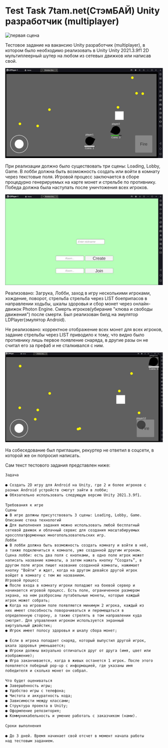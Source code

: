 # Test Task 7tam.net(СтэмБАЙ) Unity разработчик (multiplayer)

![первая сцена](/README_Additional_materials/LDPlayer-1-2023-06-14-21-43-08ППППППППП.gif)

Тестовое задание на вакансию Unity разработчик (multiplayer), в котором было необходимо реализовать в Unity Unity 2021.3.9f1 2D мультиплеерный шутер на любом из сетевых движков или написав свой.

![первая сцена](README_Additional_materials/lobby.jpg)

При реализации должно было существовать три сцены: Loading, Lobby, Game. В лобби должна быть возможность создать или войти в комнату через текстовые поля. 
Игровой процесс заключается в сборе процедурно генерируемых на карте монет и стрельбе по противнику. Победа должна была наступать после уничтожения всех игроков. 

![первая сцена](README_Additional_materials/menu.jpg)

Реализовано: Загрука, Лобби, заход в игру несколькими игроками, хождение, поворот, стрельба стрельба через LIST боеприпасов в направлении ходьбы, шкалы здоровья и сбор монет через онлайн-движок Photon Engine. Смерть игроков(убирание "клюва и свободы движения") после смерти.
Был реализован билд на эмулятор LDPlayer(эмулятор Android).

Не реализовано: корректное отображение всех монет для всех игроков, задание стрельбы через LIST приводило к тому, что видно было противнику лишь первое появление снаряда, в другие разы он не считал его за префаб и не сталкивался с ним.

![первая сцена](README_Additional_materials/death.jpg)

На собеседование был приглашен, рекуртер не ответил в соцсети, в которой же он попросил написать.

Сам текст тестового задания представлен ниже:

```
Задача

● Создать 2D игру для Android на Unity, где 2 и более игроков с
разных Android устройств смогут зайти в лобби;
● Обязательно использовать следующую версию Unity 2021.3.9f1.

Требования к игре
Сцены
● В игре должны присутствовать 3 сцены: Loading, Lobby, Game.
Описание стека технологий
● Для выполнения задания можно использовать любой бесплатный
сетевой движок и облачный сервис для создания масштабируемых
кроссплатформенных многопользовательских игр.
Лобби
● В лобби должна быть возможность создать комнату и войти в неё,
а также подключиться к комнате, уже созданной другим игроком.
Сцена лобби: есть два поля с кнопками, в одно поле игрок может
написать название комнаты, а затем нажать кнопку “Создать”, в
другом поле игрок пишет название созданной комнаты, нажимает
кнопку "Войти" и ждет, когда на другом девайсе другой игрок
войдет в комнату с тем же названием.
Игровой процесс
● После входа в комнату игроки попадают на боевой сервер и
начинается игровой процесс. Есть поле, ограниченное размером
экрана, на нем разбросаны лутабельные монеты, которые каждый
игрок может собрать;
● Когда на игровом поле появляются минимум 2 игрока, каждый из
них имеет способность поворачиваться и перемещаться в
определенную сторону, а также стрелять в том направлении куда
смотрит. Для управления игроком используется экранный
виртуальный джойстик;
● Игрок имеет полосу здоровья и шкалу сбора монет;

● Если в игрока попадает снаряд, который выпустил другой игрок,
шкала здоровья уменьшается;
● Игроки должны визуально отличаться друг от друга (имя, цвет или
изображение);
● Игра заканчивается, когда в живых останется 1 игрок. После этого
появляется победный pop-up с информацией, где указаны имя
победителя и сколько монет он собрал.

Что будет оцениваться
● Завершённость игры;
● Удобство игры с телефона;
● Чистота и аккуратность кода;
● Зависимости между классами;
● Структура проекта в Unity;
● Оформление репозитория;
● Коммуникабельность и умение работать с заказчиком (нами).

Сроки выполнения

● До 3 дней. Время начинает свой отсчет в момент начала работы
над тестовым заданием.

```